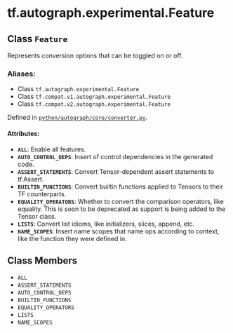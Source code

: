 <div itemscope itemtype="http://developers.google.com/ReferenceObject">
<meta itemprop="name" content="tf.autograph.experimental.Feature" />
<meta itemprop="path" content="Stable" />
<meta itemprop="property" content="ALL"/>
<meta itemprop="property" content="ASSERT_STATEMENTS"/>
<meta itemprop="property" content="AUTO_CONTROL_DEPS"/>
<meta itemprop="property" content="BUILTIN_FUNCTIONS"/>
<meta itemprop="property" content="EQUALITY_OPERATORS"/>
<meta itemprop="property" content="LISTS"/>
<meta itemprop="property" content="NAME_SCOPES"/>
</div>

# tf.autograph.experimental.Feature

## Class `Feature`

Represents conversion options that can be toggled on or off.



### Aliases:

* Class `tf.autograph.experimental.Feature`
* Class `tf.compat.v1.autograph.experimental.Feature`
* Class `tf.compat.v2.autograph.experimental.Feature`



Defined in [`python/autograph/core/converter.py`](/code/stable/tensorflow/python/autograph/core/converter.py).

<!-- Placeholder for "Used in" -->


#### Attributes:


* <b>`ALL`</b>: Enable all features.
* <b>`AUTO_CONTROL_DEPS`</b>: Insert of control dependencies in the generated code.
* <b>`ASSERT_STATEMENTS`</b>: Convert Tensor-dependent assert statements to tf.Assert.
* <b>`BUILTIN_FUNCTIONS`</b>: Convert builtin functions applied to Tensors to
  their TF counterparts.
* <b>`EQUALITY_OPERATORS`</b>: Whether to convert the comparison operators, like
  equality. This is soon to be deprecated as support is being added to the
  Tensor class.
* <b>`LISTS`</b>: Convert list idioms, like initializers, slices, append, etc.
* <b>`NAME_SCOPES`</b>: Insert name scopes that name ops according to context, like the
  function they were defined in.

## Class Members

* `ALL` <a id="ALL"></a>
* `ASSERT_STATEMENTS` <a id="ASSERT_STATEMENTS"></a>
* `AUTO_CONTROL_DEPS` <a id="AUTO_CONTROL_DEPS"></a>
* `BUILTIN_FUNCTIONS` <a id="BUILTIN_FUNCTIONS"></a>
* `EQUALITY_OPERATORS` <a id="EQUALITY_OPERATORS"></a>
* `LISTS` <a id="LISTS"></a>
* `NAME_SCOPES` <a id="NAME_SCOPES"></a>
